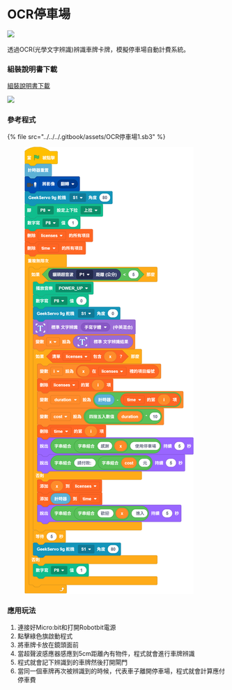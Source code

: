# OCR停車場

![](https://kittenbothk.readthedocs.io/en/latest/_images/gate1.png)

透過OCR(光學文字辨識)辨識車牌卡牌，模擬停車場自動計費系統。

### 組裝說明書下載

[組裝說明書下載](https://drive.google.com/drive/folders/1wg_edUZFrqyUONA0FJ6vFBkGArRsfnf4?usp=sharing)

![](https://kittenbothk.readthedocs.io/en/latest/_images/gate_wire1.png)

### 參考程式

{% file src="../../../.gitbook/assets/OCR停車場1.sb3" %}

<figure><img src="../../../.gitbook/assets/OCR停車場.png" alt=""><figcaption></figcaption></figure>

### 應用玩法

1. 連接好Micro:bit和打開Robotbit電源
2. 點擊綠色旗啟動程式
3. 將車牌卡放在鏡頭面前
4. 當超聲波感應器感應到5cm距離內有物件，程式就會進行車牌辨識
5. 程式就會記下辨識到的車牌然後打開閘門
6. 當同一個車牌再次被辨識到的時候，代表車子離開停車場，程式就會計算應付停車費



